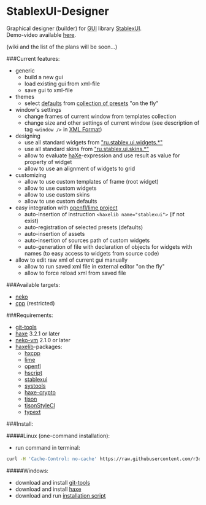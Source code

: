 StablexUI-Designer
=========================

Graphical designer (builder) for [GUI](https://en.wikipedia.org/wiki/Graphical_user_interface) library [StablexUI](https://github.com/RealyUniqueName/StablexUI).<br/>
Demo-video available [here](https://youtu.be/8SPn3NZE8T4).<br/>

(wiki and the list of the plans will be soon...)<br/>

###Current features:<br/>
* generic
	* build a new gui
	* load existing gui from xml-file
	* save gui to xml-file
* themes
	* select [defaults](http://ui.stablex.ru/doc/#manual/07_Presets(Defaults).html) from [collection of presets](StablexUI-Designer/Assets/presets) "on the fly"
* window's settings
	* change frames of current window from templates collection
	* change size and other settings of current window (see description of tag `<window />` in [XML Format](http://www.openfl.org/learn/docs/command-line-tools/project-files/xml-format/))
* designing
	* use all standard widgets from ["ru.stablex.ui.widgets.*"](https://github.com/RealyUniqueName/StablexUI/tree/master/src/ru/stablex/ui/widgets)
	* use all standard skins from ["ru.stablex.ui.skins.*"](https://github.com/RealyUniqueName/StablexUI/tree/master/src/ru/stablex/ui/skins)
	* allow to evaluate [haXe](https://haxe.org/)-expression and use result as value for property of widget
	* allow to use an alignment of widgets to grid
* customizing
	* allow to use custom templates of frame (root widget)
	* allow to use custom widgets
	* allow to use custom skins
	* allow to use custom defaults
* easy integration with [openfl/lime project](http://www.openfl.org/learn/docs/command-line-tools/project-files/xml-format/)
	* auto-insertion of instruction `<haxelib name="stablexui">` (if not exist)
	* auto-registration of selected presets (defaults)
	* auto-insertion of assets
	* auto-insertion of sources path of custom widgets
	* auto-generation of file with declaration of objects for widgets with names (to easy access to widgets from source code)
* allow to edit raw xml of current gui manually
	* allow to run saved xml file in external editor "on the fly"
	* allow to force reload xml from saved file

###Available targets:<br/>
* [neko](http://haxe.org/doc/start/neko)
* [cpp](http://haxe.org/doc/start/cpp) (restricted)

###Requirements:<br/>
* [git-tools](https://git-scm.com/downloads)
* [haxe](https://haxe.org) 3.2.1 or later
* [neko-vm](http://nekovm.org) 2.1.0 or later
* [haxelib](https://lib.haxe.org/)-packages:
	* [hxcpp](https://github.com/HaxeFoundation/hxcpp)
	* [lime](https://github.com/openfl/lime)
	* [openfl](https://github.com/openfl/openfl)
	* [hscript](https://github.com/HaxeFoundation/hscript)
	* [stablexui](https://github.com/RealyUniqueName/StablexUI)
	* [systools](https://github.com/waneck/systools.git)
	* [haxe-crypto](https://github.com/soywiz/haxe-crypto)
	* [tjson](https://github.com/martamius/TJSON)
	* [tjsonStyleCl](https://github.com/r3d9u11/haxe-tjsonStyleCl)
	* [typext](https://github.com/r3d9u11/haxe-typext)

###Install:<br/>

#####Linux (one-command installation):<br/>
* run command in terminal:
```bash
curl -H 'Cache-Control: no-cache' https://raw.githubusercontent.com/r3d9u11/StablexUI-Designer/master/Install-Linux.sh | bash
```

#####Windows:<br/>
* download and install [git-tools](https://git-scm.com/download/win)
* download and install [haxe](https://haxe.org/download/)
* download and run [installation script](https://raw.githubusercontent.com/r3d9u11/StablexUI-Designer/master/Install-Windows.bat)
